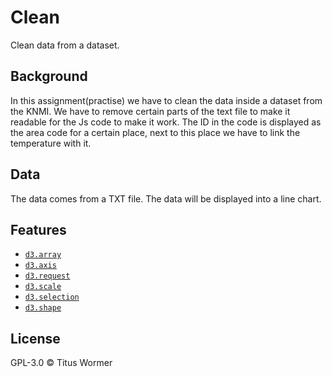 # Clean
Clean data from a dataset.

## Background
In this assignment(practise) we have to clean the data inside a dataset from the KNMI. We have to remove certain parts of the text file to make it readable for the Js code to make it work. The ID in the code is displayed as the area code for a certain place, next to this place we have to link the temperature with it.

## Data
The data comes from a TXT file. The data will be displayed into a line chart.

## Features
- [`d3.array`](https://github.com/d3/d3-array#api-reference)
- [`d3.axis`](https://github.com/d3/d3-axis#api-reference)
- [`d3.request`](https://github.com/d3/d3-request#api-reference)
- [`d3.scale`](https://github.com/d3/d3-scale#api-reference)
- [`d3.selection`](https://github.com/d3/d3-selection#api-reference)
- [`d3.shape`](https://github.com/d3/d3-shape#api-reference)

## License
GPL-3.0 © Titus Wormer

[url]: https://github.com/wesleyc94/course-17-18/tree/debug/site/class-2-debug/wesleyc94
